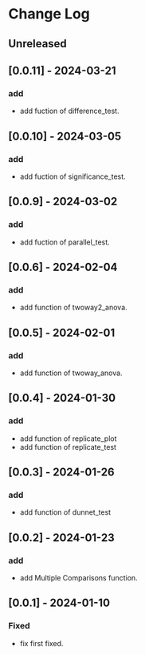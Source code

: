 # Change Log

## Unreleased

## [0.0.11] - 2024-03-21

### add
- add fuction of difference_test.

## [0.0.10] - 2024-03-05

### add
- add fuction of significance_test.

## [0.0.9] - 2024-03-02

### add
- add fuction of parallel_test.

## [0.0.6] - 2024-02-04

### add
- add function of twoway2_anova.

## [0.0.5] - 2024-02-01

### add
- add function of twoway_anova.

## [0.0.4] - 2024-01-30
### add
- add function of replicate_plot
- add function of replicate_test

## [0.0.3] - 2024-01-26

### add
- add function of dunnet_test

## [0.0.2] - 2024-01-23

### add
- add Multiple Comparisons function.

## [0.0.1] - 2024-01-10

### Fixed
- fix first fixed.

